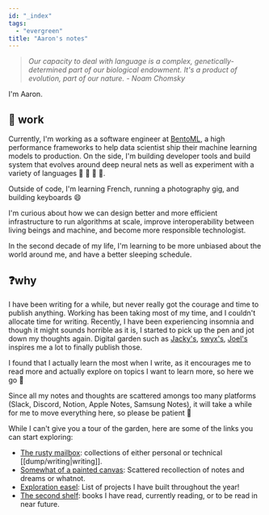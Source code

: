 ```yaml
---
id: "_index"
tags:
  - "evergreen"
title: "Aaron's notes"
---
```


> _Our capacity to deal with language is a complex, genetically-determined part of our biological endowment. It's a product of evolution, part of our nature._
> _- Noam Chomsky_

I'm Aaron.

## 📖 work

Currently, I'm working as a software engineer at
[BentoML](https://www.bentoml.com/), a high performance frameworks to help data
scientist ship their machine learning models to production. On the side, I'm
building developer tools and build system that evolves around deep neural nets
as well as experiment with a variety of languages 🦀 🐍 🐉 👻.

Outside of code, I'm learning French, running a photography gig, and building
keyboards 😄

I'm curious about how we can design better and more efficient infrastructure to
run algorithms at scale, improve interoperability between living beings and
machine, and become more responsible technologist.

In the second decade of my life, I'm learning to be more unbiased about the
world around me, and have a better sleeping schedule.

## ❓why

I have been writing for a while, but never really got the courage and time to
publish anything. Working has been taking most of my time, and I couldn't
allocate time for writing. Recently, I have been experiencing insomnia and
though it might sounds horrible as it is, I started to pick up the pen and jot
down my thoughts again. Digital garden such as [Jacky's](https://jzhao.xyz),
[swyx's](https://publish.obsidian.md/swyx/README),
[Joel's](https://joelhooks.com/) inspires me a lot to finally publish those.

I found that I actually learn the most when I write, as it encourages me to read
more and actually explore on topics I want to learn more, so here we go 🚀

Since all my notes and thoughts are scattered amongs too many platforms (Slack,
Discord, Notion, Apple Notes, Samsung Notes), it will take a while for me to
move everything here, so please be patient 🐣

While I can't give you a tour of the garden, here are some of the links you can
start exploring:

- [The rusty mailbox](/posts/): collections of either personal or technical [[dump/writing|writing]].
- [Somewhat of a painted canvas](/dump): Scattered recollection of notes and dreams or whatnot.
- [Exploration easel](/dump/Projects.md): List of projects I have built throughout the year!
- [The second shelf](/books): books I have read, currently reading, or to be read in near future.
